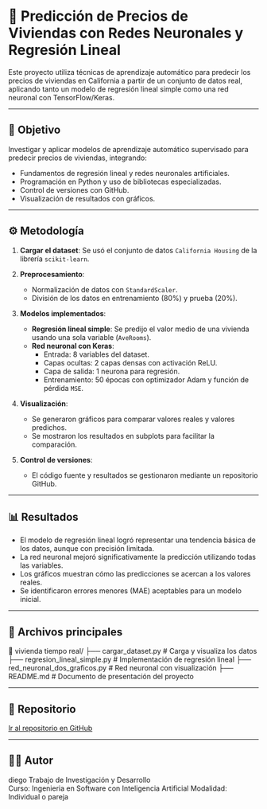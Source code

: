 # 🧠 Predicción de Precios de Viviendas con Redes Neuronales y Regresión Lineal

Este proyecto utiliza técnicas de aprendizaje automático para predecir los precios de viviendas en California a partir de un conjunto de datos real, aplicando tanto un modelo de regresión lineal simple como una red neuronal con TensorFlow/Keras.

---

## 🎯 Objetivo

Investigar y aplicar modelos de aprendizaje automático supervisado para predecir precios de viviendas, integrando:

- Fundamentos de regresión lineal y redes neuronales artificiales.
- Programación en Python y uso de bibliotecas especializadas.
- Control de versiones con GitHub.
- Visualización de resultados con gráficos.

---

## ⚙️ Metodología

1. **Cargar el dataset**: Se usó el conjunto de datos `California Housing` de la librería `scikit-learn`.

2. **Preprocesamiento**:
   - Normalización de datos con `StandardScaler`.
   - División de los datos en entrenamiento (80%) y prueba (20%).

3. **Modelos implementados**:
   - **Regresión lineal simple**: Se predijo el valor medio de una vivienda usando una sola variable (`AveRooms`).
   - **Red neuronal con Keras**:
     - Entrada: 8 variables del dataset.
     - Capas ocultas: 2 capas densas con activación ReLU.
     - Capa de salida: 1 neurona para regresión.
     - Entrenamiento: 50 épocas con optimizador Adam y función de pérdida `MSE`.

4. **Visualización**:
   - Se generaron gráficos para comparar valores reales y valores predichos.
   - Se mostraron los resultados en subplots para facilitar la comparación.

5. **Control de versiones**:
   - El código fuente y resultados se gestionaron mediante un repositorio GitHub.

---

## 📊 Resultados

- El modelo de regresión lineal logró representar una tendencia básica de los datos, aunque con precisión limitada.
- La red neuronal mejoró significativamente la predicción utilizando todas las variables.
- Los gráficos muestran cómo las predicciones se acercan a los valores reales.
- Se identificaron errores menores (MAE) aceptables para un modelo inicial.

---

## 📁 Archivos principales

📁 vivienda tiempo real/
├── cargar_dataset.py # Carga y visualiza los datos
├── regresion_lineal_simple.py # Implementación de regresión lineal
├── red_neuronal_dos_graficos.py # Red neuronal con visualización
├── README.md # Documento de presentación del proyecto


---

## 🔗 Repositorio

[Ir al repositorio en GitHub](https://github.com/diegope1302/vivienda-red-neuronal)

---

## 👨‍💻 Autor

diego 
Trabajo de Investigación y Desarrollo  
Curso: Ingenieria en Software con Inteligencia Artificial
Modalidad: Individual o pareja

